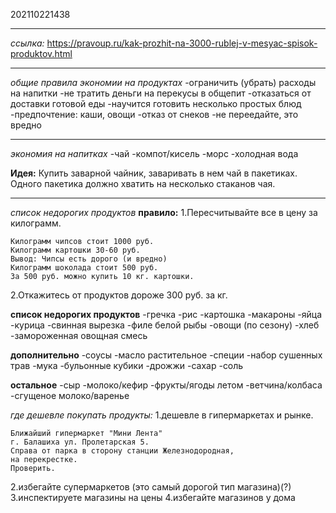 202110221438
***
*ссылка:*
https://pravoup.ru/kak-prozhit-na-3000-rublej-v-mesyac-spisok-produktov.html

***
*общие правила экономии на продуктах*
-ограничить (убрать) расходы на напитки
-не тратить деньги на перекусы в общепит
-отказаться от доставки готовой еды
-научится готовить несколько простых блюд
-предпочтение: каши, овощи
-отказ от снеков
-не переедайте, это вредно

***
*экономия на напитках*
-чай
-компот/кисель
-морс
-холодная вода

**Идея:** 
Купить заварной чайник, заваривать в нем чай в пакетиках.
Одного пакетика должно хватить на несколько стаканов чая.

***

*список недорогих продуктов*
**правило:** 
1.Пересчитывайте все в цену за килограмм.
```
Килограмм чипсов стоит 1000 руб.
Килограмм картошки 30-60 руб.
Вывод: Чипсы есть дорого (и вредно)
Килограмм шоколада стоит 500 руб.
За 500 руб. можно купить 10 кг. картошки.
```
2.Откажитесь от продуктов дороже 300 руб. за кг.

**список недорогих продуктов**
-гречка
-рис
-картошка
-макароны
-яйца
-курица
-свинная вырезка
-филе белой рыбы
-овощи (по сезону)
-хлеб
-замороженная овощная смесь

**дополнительно** 
-соусы
-масло растительное
-специи
-набор сушенных трав
-мука
-бульонные кубики
-дрожжи
-сахар
-соль

**остальное**
-сыр
-молоко/кефир
-фрукты/ягоды летом
-ветчина/колбаса
-сгущеное молоко/варенье

*где дешевле покупать продукты:*
1.дешевле в гипермаркетах и рынке.
```
Ближайший гипермаркет "Мини Лента" 
г. Балашиха ул. Пролетарская 5.
Справа от парка в сторону станции Железнодородная,
на перекрестке.
Проверить.
```
2.избегайте супермаркетов 
(это самый дорогой тип магазина)(?)
3.инспектируете магазины на цены
4.избегайте магазинов у дома
